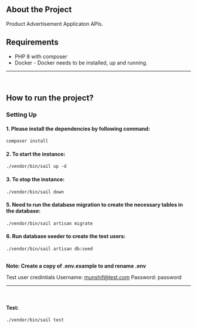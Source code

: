 

## About the Project

Product Advertisement Applicaton APIs.

## Requirements
 * PHP 8 with composer
 * Docker - Docker needs to be installed, up and running.

<hr><br/>

## How to run the project?

### Setting Up

<h4>1. Please install the dependencies by following command:</h4>
<code>composer install</code>

<h4>2. To start the instance:</h4>
<code>./vendor/bin/sail up -d </code>

<h4>3. To stop the instance:</h4>
<code>./vendor/bin/sail down </code>

<h4>5. Need to run the database migration to create the necessary tables in the database:</h4>
<code>./vendor/bin/sail artisan migrate</code>

<h4>6. Run database seeder to create the test users:</h4>
<code>./vendor/bin/sail artisan db:seed</code><br/><br/>

**Note: Create a copy of .env.example to and rename .env**

Test user credintials
Username: munshif@test.com
Password: password

<hr><br/>

<h4> Test: </h4>
<code>./vendor/bin/sail test </code>
